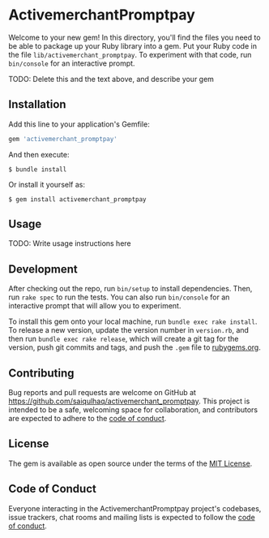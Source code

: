 # ActivemerchantPromptpay

Welcome to your new gem! In this directory, you'll find the files you need to be able to package up your Ruby library into a gem. Put your Ruby code in the file `lib/activemerchant_promptpay`. To experiment with that code, run `bin/console` for an interactive prompt.

TODO: Delete this and the text above, and describe your gem

## Installation

Add this line to your application's Gemfile:

```ruby
gem 'activemerchant_promptpay'
```

And then execute:

    $ bundle install

Or install it yourself as:

    $ gem install activemerchant_promptpay

## Usage

TODO: Write usage instructions here

## Development

After checking out the repo, run `bin/setup` to install dependencies. Then, run `rake spec` to run the tests. You can also run `bin/console` for an interactive prompt that will allow you to experiment.

To install this gem onto your local machine, run `bundle exec rake install`. To release a new version, update the version number in `version.rb`, and then run `bundle exec rake release`, which will create a git tag for the version, push git commits and tags, and push the `.gem` file to [rubygems.org](https://rubygems.org).

## Contributing

Bug reports and pull requests are welcome on GitHub at https://github.com/saiqulhaq/activemerchant_promptpay. This project is intended to be a safe, welcoming space for collaboration, and contributors are expected to adhere to the [code of conduct](https://github.com/saiqulhaq/activemerchant_promptpay/blob/master/CODE_OF_CONDUCT.md).


## License

The gem is available as open source under the terms of the [MIT License](https://opensource.org/licenses/MIT).

## Code of Conduct

Everyone interacting in the ActivemerchantPromptpay project's codebases, issue trackers, chat rooms and mailing lists is expected to follow the [code of conduct](https://github.com/saiqulhaq/activemerchant_promptpay/blob/master/CODE_OF_CONDUCT.md).
